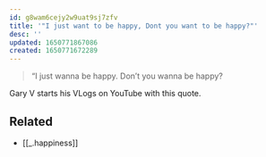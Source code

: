 ```yaml
---
id: g8wam6cejy2w9uat9sj7zfv
title: '"I just want to be happy, Dont you want to be happy?"'
desc: ''
updated: 1650771867086
created: 1650771672289
---
```


> “I just wanna be happy. Don’t you wanna be happy?

Gary V starts his VLogs on YouTube with this quote. 

## Related
* [[_.happiness]]
